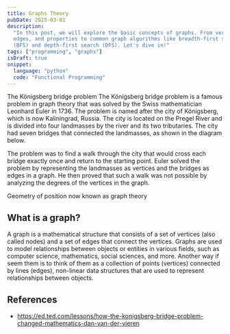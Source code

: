 ```yaml
---
title: Graphs Theory
pubDate: 2025-03-01
description:
  "In this post, we will explore the basic concepts of graphs. From vertices,
  edges, and properties to common graph algorithms like breadth-first search
  (BFS) and depth-first search (DFS). Let's dive in!"
tags: ["programming", "graphs"]
isDraft: true
snippet:
  language: "python"
  code: "Functional Programming"
---
```


The Königsberg bridge problem
The Königsberg bridge problem is a famous problem in graph theory that was
solved by the Swiss mathematician Leonhard Euler in 1736. The problem is named
after the city of Königsberg, which is now Kaliningrad, Russia. The city is
located on the Pregel River and is divided into four landmasses by the river
and its two tributaries. The city had seven bridges that connected the
landmasses, as shown in the diagram below.

The problem was to find a walk through the city that would cross each bridge
exactly once and return to the starting point. Euler solved the problem by
representing the landmasses as vertices and the bridges as edges in a graph.
He then proved that such a walk was not possible by analyzing the degrees of
the vertices in the graph.

Geometry of position now known as graph theory

## What is a graph?

A graph is a mathematical structure that consists of a set of vertices
(also called nodes) and a set of edges that connect the vertices. Graphs are
used to model relationships between objects or entities in various fields, such
as computer science, mathematics, social sciences, and more. Another way if
seem them is to think of them as a collection of points (vertices) connected by
lines (edges), non-linear data structures that are used to represent
relationships between objects.

## References

- <https://ed.ted.com/lessons/how-the-konigsberg-bridge-problem-changed-mathematics-dan-van-der-vieren>
